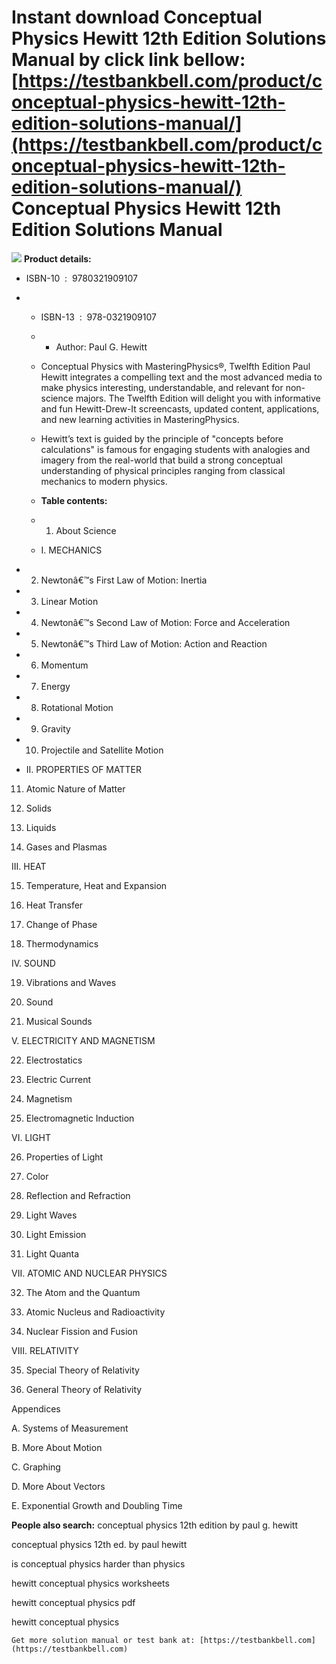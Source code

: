 Instant download **Conceptual Physics Hewitt 12th Edition Solutions Manual** by click link bellow:  
[https://testbankbell.com/product/conceptual-physics-hewitt-12th-edition-solutions-manual/](https://testbankbell.com/product/conceptual-physics-hewitt-12th-edition-solutions-manual/)  
Conceptual Physics Hewitt 12th Edition Solutions Manual
=======================================================


![](https://testbankbell.com/wp-content/uploads/2023/05/Conceptual_Physics_12_Hewitt__33341.1410779119.1280.1280.jpg)
**Product details:**
* ISBN-10 ‏ : ‎ 9780321909107
* * ISBN-13 ‏ : ‎ 978-0321909107
  * * Author: Paul G. Hewitt
   
  * Conceptual Physics with MasteringPhysics®, Twelfth Edition Paul Hewitt integrates a compelling text and the most advanced media to make physics interesting, understandable, and relevant for non-science majors. The Twelfth Edition will delight you with informative and fun Hewitt-Drew-It screencasts, updated content, applications, and new learning activities in MasteringPhysics.
 
  * Hewitt’s text is guided by the principle of "concepts before calculations" is famous for engaging students with analogies and imagery from the real-world that build a strong conceptual understanding of physical principles ranging from classical mechanics to modern physics.
 
  * **Table contents:**
  * 1. About Science
   
  * I. MECHANICS
 
* 2. Newtonâ€™s First Law of Motion: Inertia
 
* 3. Linear Motion
 
* 4. Newtonâ€™s Second Law of Motion: Force and Acceleration
 
* 5. Newtonâ€™s Third Law of Motion: Action and Reaction
 
* 6. Momentum
 
* 7. Energy
 
* 8. Rotational Motion
 
* 9. Gravity
 
* 10. Projectile and Satellite Motion
 
* II. PROPERTIES OF MATTER

11. Atomic Nature of Matter

12. Solids

13. Liquids

14. Gases and Plasmas

III. HEAT


15. Temperature, Heat and Expansion

16. Heat Transfer

17. Change of Phase

18. Thermodynamics

IV. SOUND


19. Vibrations and Waves

20. Sound

21. Musical Sounds

V. ELECTRICITY AND MAGNETISM


22. Electrostatics

23. Electric Current

24. Magnetism

25. Electromagnetic Induction

VI. LIGHT


26. Properties of Light

27. Color

28. Reflection and Refraction

29. Light Waves

30. Light Emission

31. Light Quanta

VII. ATOMIC AND NUCLEAR PHYSICS


32. The Atom and the Quantum

33. Atomic Nucleus and Radioactivity

34. Nuclear Fission and Fusion

VIII. RELATIVITY


35. Special Theory of Relativity

36. General Theory of Relativity

Appendices


A. Systems of Measurement


B. More About Motion


C. Graphing


D. More About Vectors


E. Exponential Growth and Doubling Time


**People also search:**
conceptual physics 12th edition by paul g. hewitt

conceptual physics 12th ed. by paul hewitt

is conceptual physics harder than physics

hewitt conceptual physics worksheets

hewitt conceptual physics pdf

hewitt conceptual physics



    Get more solution manual or test bank at: [https://testbankbell.com](https://testbankbell.com)
